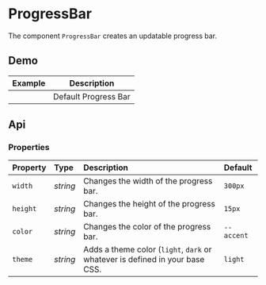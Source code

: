 # ProgressBar
The component `ProgressBar` creates an updatable progress bar.

## Demo

<table class="example">
  <thead>
    <tr>
      <th>Example</th>
      <th>Description</th>
    </tr>
  </thead>
  <tbody>
    <tr>
      <td><progress-bar></progress-bar></td>
      <td>
          Default Progress Bar
      </td>
    </tr>
  </tbody>
</table>

## Api

### Properties

| Property | Type | Description | Default |
| :--- | :--- | :--- | :--- |
| `width` | *string* | Changes the width of the progress bar. | `300px` |
| `height` | *string* | Changes the height of the progress bar. | `15px` |
| `color` | *string* | Changes the color of the progress bar. | `--accent` |
| `theme` | *string* | Adds a theme color (`light`, `dark` or whatever is defined in your base CSS. | `light` |

